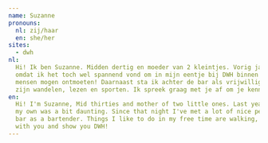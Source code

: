 ```yaml
---
name: Suzanne
pronouns: 
  nl: zij/haar
  en: she/her
sites:
  - dwh
nl:
  Hi! Ik ben Suzanne. Midden dertig en moeder van 2 kleintjes. Vorig jaar heb ik gebruik gemaakt van een BarBuddy, 
  omdat ik het toch wel spannend vond om in mijn eentje bij DWH binnen te lopen. Sinds die avond heb ik al veel leuke 
  mensen mogen ontmoeten! Daarnaast sta ik achter de bar als vrijwilliger. Dingen die ik in mijn vrije tijd graag doe 
  zijn wandelen, lezen en sporten. Ik spreek graag met je af om je kennis te laten maken met DWH!
en:
  Hi! I'm Suzanne, Mid thirties and mother of two little ones. Last year I got a BarBuddy, because walking into DWH on 
  my own was a bit daunting. Since that night I've met a lot of nice people! And now you can also find me behind the 
  bar as a bartender. Things I like to do in my free time are walking, reading and doing sports. I'd love to meet up 
  with you and show you DWH!
---
```

